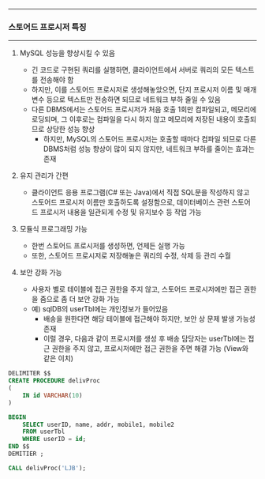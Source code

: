 -----
### 스토어드 프로시저 특징
-----
1. MySQL 성능을 향상시킬 수 있음
   - 긴 코드로 구현된 쿼리를 실행하면, 클라이언트에서 서버로 쿼리의 모든 텍스트를 전송해야 함
   - 하지만, 이를 스토어드 프로시저로 생성해놓았으면, 단지 프로시저 이름 및 매개변수 등으로 텍스트만 전송하면 되므로 네트워크 부하 줄일 수 있음
   - 다른 DBMS에서는 스토어드 프로시저가 처음 호출 1회만 컴파일되고, 메모리에 로딩되며, 그 이후로는 컴파일을 다시 하지 않고 메모리에 저장된 내용이 호출되므로 상당한 성능 향상
     + 하지만, MySQL의 스토어드 프로시저는 호출할 때마다 컴파일 되므로 다른 DBMS처럼 성능 향상이 많이 되지 않지만, 네트워크 부하를 줄이는 효과는 존재

2. 유지 관리가 간편
   - 클라이언트 응용 프로그램(C# 또는 Java)에서 직접 SQL문을 작성하지 않고 스토어드 프로시저 이름만 호출하도록 설정함으로, 데이터베이스 관련 스토어드 프로시저 내용을 일관되게 수정 및 유지보수 등 작업 가능

3. 모듈식 프로그래밍 가능
   - 한번 스토어드 프로시저를 생성하면, 언제든 실행 가능
   - 또한, 스토어드 프로시저로 저장해놓은 쿼리의 수정, 삭제 등 관리 수월

4. 보안 강화 가능
   - 사용자 별로 테이블에 접근 권한을 주지 않고, 스토어드 프로시저에만 접근 권한을 줌으로 좀 더 보안 강화 가능
   - 예) sqlDB의 userTbl에는 개인정보가 들어있음
     + 배송을 원한다면 해당 테이블에 접근해야 하지만, 보안 상 문제 발생 가능성 존재
     + 이럴 경우, 다음과 같이 프로시저를 생성 후 배송 담당자는 userTbl에는 접근 권한을 주지 않고, 프로시저에만 접근 권한을 주면 해결 가능 (View와 같은 이치)
```sql
DELIMITER $$
CREATE PROCEDURE delivProc
(
    IN id VARCHAR(10)
)

BEGIN
    SELECT userID, name, addr, mobile1, mobile2
    FROM userTbl
    WHERE userID = id;
END $$
DEMITIER ;
```
```sql
CALL delivProc('LJB');
```
